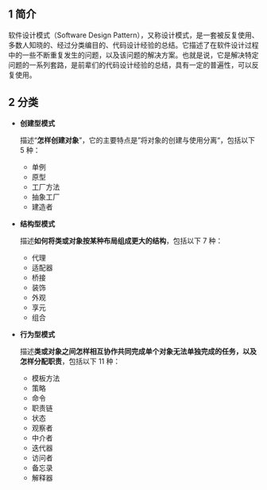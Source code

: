 ## 1 简介

软件设计模式（Software Design Pattern），又称设计模式，是一套被反复使用、多数人知晓的、经过分类编目的、代码设计经验的总结。它描述了在软件设计过程中的一些不断重复发生的问题，以及该问题的解决方案。也就是说，它是解决特定问题的一系列套路，是前辈们的代码设计经验的总结，具有一定的普遍性，可以反复使用。

## 2 分类

- **创建型模式**

  描述“**怎样创建对象**”，它的主要特点是”将对象的创建与使用分离“，包括以下  5 种：

  * 单例
  * 原型
  * 工厂方法
  * 抽象工厂
  * 建造者

- **结构型模式**

  描述**如何将类或对象按某种布局组成更大的结构**，包括以下 7 种：

  * 代理
  * 适配器
  * 桥接
  * 装饰
  * 外观
  * 享元
  * 组合

- **行为型模式**

  描述**类或对象之间怎样相互协作共同完成单个对象无法单独完成的任务，以及怎样分配职责**，包括以下 11 种：

  * 模板方法
  * 策略
  * 命令
  * 职责链
  * 状态
  * 观察者
  * 中介者
  * 迭代器
  * 访问者
  * 备忘录
  * 解释器